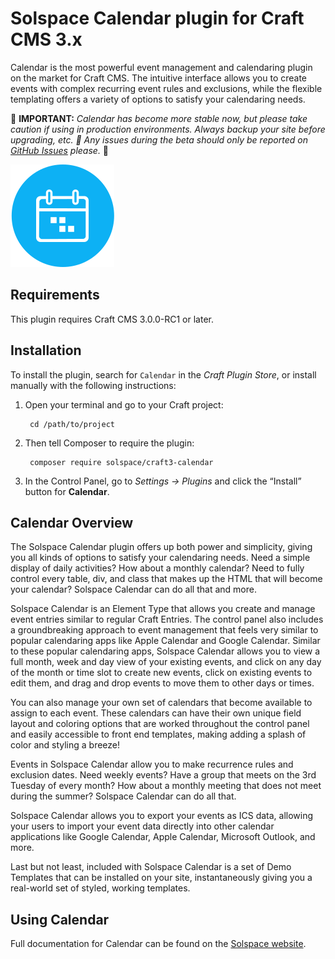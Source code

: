 # Solspace Calendar plugin for Craft CMS 3.x

Calendar is the most powerful event management and calendaring plugin on the market for Craft CMS. The intuitive interface allows you to create events with complex recurring event rules and exclusions, while the flexible templating offers a variety of options to satisfy your calendaring needs.

🚨 **IMPORTANT:** *Calendar has become more stable now, but please take caution if using in production environments. Always backup your site before upgrading, etc. 🐛 Any issues during the beta should only be reported on [GitHub Issues](https://github.com/solspace/craft3-calendar/issues) please.* 🚨

![Screenshot](src/icon.svg)

## Requirements

This plugin requires Craft CMS 3.0.0-RC1 or later.

## Installation

To install the plugin, search for `Calendar` in the *Craft Plugin Store*, or install manually with the following instructions:

1. Open your terminal and go to your Craft project:

        cd /path/to/project

2. Then tell Composer to require the plugin:

        composer require solspace/craft3-calendar

3. In the Control Panel, go to *Settings → Plugins* and click the “Install” button for **Calendar**.

## Calendar Overview

The Solspace Calendar plugin offers up both power and simplicity, giving you all kinds of options to satisfy your calendaring needs. Need a simple display of daily activities? How about a monthly calendar? Need to fully control every table, div, and class that makes up the HTML that will become your calendar? Solspace Calendar can do all that and more.

Solspace Calendar is an Element Type that allows you create and manage event entries similar to regular Craft Entries. The control panel also includes a groundbreaking approach to event management that feels very similar to popular calendaring apps like Apple Calendar and Google Calendar. Similar to these popular calendaring apps, Solspace Calendar allows you to view a full month, week and day view of your existing events, and click on any day of the month or time slot to create new events, click on existing events to edit them, and drag and drop events to move them to other days or times.

You can also manage your own set of calendars that become available to assign to each event. These calendars can have their own unique field layout and coloring options that are worked throughout the control panel and easily accessible to front end templates, making adding a splash of color and styling a breeze!

Events in Solspace Calendar allow you to make recurrence rules and exclusion dates. Need weekly events? Have a group that meets on the 3rd Tuesday of every month? How about a monthly meeting that does not meet during the summer? Solspace Calendar can do all that.

Solspace Calendar allows you to export your events as ICS data, allowing your users to import your event data directly into other calendar applications like Google Calendar, Apple Calendar, Microsoft Outlook, and more.

Last but not least, included with Solspace Calendar is a set of Demo Templates that can be installed on your site, instantaneously giving you a real-world set of styled, working templates.


## Using Calendar

Full documentation for Calendar can be found on the [Solspace website](https://solspace.com/craft/calendar/docs).
